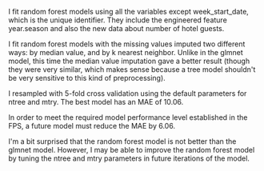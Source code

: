 I fit random forest models using all the variables except week\_start\_date, which is the unique identifier. They include the engineered feature year.season and also the new data about number of hotel guests.

I fit random forest models with the missing values imputed two different ways: by median value, and by k nearest neighbor. Unlike in the glmnet model, this time the median value imputation gave a better result (though they were very similar, which makes sense because a tree model shouldn't be very sensitive to this kind of preprocessing).

I resampled with 5-fold cross validation using the default parameters for ntree and mtry. The best model has an MAE of 10.06.

In order to meet the required model performance level established in the FPS, a future model must reduce the MAE by 6.06.

I'm a bit surprised that the random forest model is not better than the glmnet model. However, I may be able to improve the random forest model by tuning the ntree and mtry parameters in future iterations of the model.
